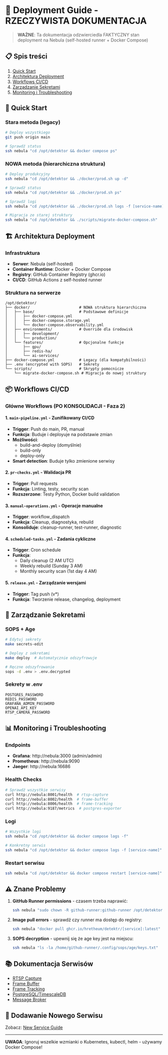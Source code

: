 # 🚀 Deployment Guide - RZECZYWISTA DOKUMENTACJA

> **WAŻNE**: Ta dokumentacja odzwierciedla FAKTYCZNY stan deployment na Nebula (self-hosted runner + Docker Compose)

## 📋 Spis treści

1. [Quick Start](#quick-start)
2. [Architektura Deployment](#architektura-deployment)
3. [Workflows CI/CD](#workflows-cicd)
4. [Zarządzanie Sekretami](#zarządzanie-sekretami)
5. [Monitoring i Troubleshooting](#monitoring-i-troubleshooting)

## 🚀 Quick Start

### Stara metoda (legacy)
```bash
# Deploy wszystkiego
git push origin main

# Sprawdź status
ssh nebula "cd /opt/detektor && docker compose ps"
```

### NOWA metoda (hierarchiczna struktura)
```bash
# Deploy produkcyjny
ssh nebula "cd /opt/detektor && ./docker/prod.sh up -d"

# Sprawdź status
ssh nebula "cd /opt/detektor && ./docker/prod.sh ps"

# Sprawdź logi
ssh nebula "cd /opt/detektor && ./docker/prod.sh logs -f [service-name]"

# Migracja ze starej struktury
ssh nebula "cd /opt/detektor && ./scripts/migrate-docker-compose.sh"
```

## 🏗️ Architektura Deployment

### Infrastruktura
- **Serwer**: Nebula (self-hosted)
- **Container Runtime**: Docker + Docker Compose
- **Registry**: GitHub Container Registry (ghcr.io)
- **CI/CD**: GitHub Actions z self-hosted runner

### Struktura na serwerze
```
/opt/detektor/
├── docker/                      # NOWA struktura hierarchiczna
│   ├── base/                    # Podstawowe definicje
│   │   ├── docker-compose.yml
│   │   ├── docker-compose.storage.yml
│   │   └── docker-compose.observability.yml
│   ├── environments/            # Override dla środowisk
│   │   ├── development/
│   │   └── production/
│   └── features/                # Opcjonalne funkcje
│       ├── gpu/
│       ├── redis-ha/
│       └── ai-services/
├── docker-compose.yml           # Legacy (dla kompatybilności)
├── .env (encrypted with SOPS)   # Sekrety
└── scripts/                     # Skrypty pomocnicze
    └── migrate-docker-compose.sh # Migracja do nowej struktury
```

## 📦 Workflows CI/CD

### Główne Workflows (PO KONSOLIDACJI - Faza 2)

#### 1. `main-pipeline.yml` - Zunifikowany CI/CD
- **Trigger**: Push do main, PR, manual
- **Funkcja**: Buduje i deployuje na podstawie zmian
- **Możliwości**:
  - build-and-deploy (domyślnie)
  - build-only
  - deploy-only
- **Smart detection**: Buduje tylko zmienione serwisy

#### 2. `pr-checks.yml` - Walidacja PR
- **Trigger**: Pull requests
- **Funkcja**: Linting, testy, security scan
- **Rozszerzone**: Testy Python, Docker build validation

#### 3. `manual-operations.yml` - Operacje manualne
- **Trigger**: workflow_dispatch
- **Funkcja**: Cleanup, diagnostyka, rebuild
- **Konsoliduje**: cleanup-runner, test-runner, diagnostic

#### 4. `scheduled-tasks.yml` - Zadania cykliczne
- **Trigger**: Cron schedule
- **Funkcja**:
  - Daily cleanup (2 AM UTC)
  - Weekly rebuild (Sunday 3 AM)
  - Monthly security scan (1st day 4 AM)

#### 5. `release.yml` - Zarządzanie wersjami
- **Trigger**: Tag push (v*)
- **Funkcja**: Tworzenie release, changelog, deployment

## 🔐 Zarządzanie Sekretami

### SOPS + Age
```bash
# Edytuj sekrety
make secrets-edit

# Deploy z sekretami
make deploy  # Automatycznie odszyfrowuje

# Ręczne odszyfrowanie
sops -d .env > .env.decrypted
```

### Sekrety w .env
```
POSTGRES_PASSWORD
REDIS_PASSWORD
GRAFANA_ADMIN_PASSWORD
OPENAI_API_KEY
RTSP_CAMERA_PASSWORD
```

## 📊 Monitoring i Troubleshooting

### Endpoints
- **Grafana**: http://nebula:3000 (admin/admin)
- **Prometheus**: http://nebula:9090
- **Jaeger**: http://nebula:16686

### Health Checks
```bash
# Sprawdź wszystkie serwisy
curl http://nebula:8001/health  # rtsp-capture
curl http://nebula:8002/health  # frame-buffer
curl http://nebula:8006/health  # frame-tracking
curl http://nebula:9187/metrics  # postgres-exporter
```

### Logi
```bash
# Wszystkie logi
ssh nebula "cd /opt/detektor && docker compose logs -f"

# Konkretny serwis
ssh nebula "cd /opt/detektor && docker compose logs -f [service-name]"
```

### Restart serwisu
```bash
ssh nebula "cd /opt/detektor && docker compose restart [service-name]"
```

## ⚠️ Znane Problemy

1. **GitHub Runner permissions** - czasem trzeba naprawić:
   ```bash
   ssh nebula "sudo chown -R github-runner:github-runner /opt/detektor"
   ```

2. **Image pull errors** - sprawdź czy runner ma dostęp do registry:
   ```bash
   ssh nebula "docker pull ghcr.io/hretheum/detektr/[service]:latest"
   ```

3. **SOPS decryption** - upewnij się że age key jest na miejscu:
   ```bash
   ssh nebula "ls -la /home/github-runner/.config/sops/age/keys.txt"
   ```

## 📚 Dokumentacja Serwisów

- [RTSP Capture](services/rtsp-capture.md)
- [Frame Buffer](services/frame-buffer.md)
- [Frame Tracking](services/frame-tracking.md)
- [PostgreSQL/TimescaleDB](services/postgresql-timescale.md)
- [Message Broker](services/message-broker.md)

## 🔧 Dodawanie Nowego Serwisu

Zobacz: [New Service Guide](guides/new-service.md)

---

**UWAGA**: Ignoruj wszelkie wzmianki o Kubernetes, kubectl, helm - używamy Docker Compose!
